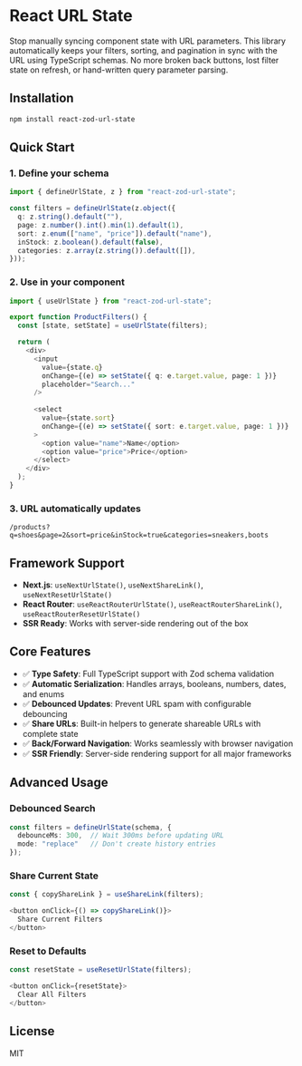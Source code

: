 # React URL State

Stop manually syncing component state with URL parameters. This library automatically keeps your filters, sorting, and pagination in sync with the URL using TypeScript schemas. No more broken back buttons, lost filter state on refresh, or hand-written query parameter parsing.

## Installation

```bash
npm install react-zod-url-state
```

## Quick Start

### 1. Define your schema

```typescript
import { defineUrlState, z } from "react-zod-url-state";

const filters = defineUrlState(z.object({
  q: z.string().default(""),
  page: z.number().int().min(1).default(1),
  sort: z.enum(["name", "price"]).default("name"),
  inStock: z.boolean().default(false),
  categories: z.array(z.string()).default([]),
}));
```

### 2. Use in your component

```typescript
import { useUrlState } from "react-zod-url-state";

export function ProductFilters() {
  const [state, setState] = useUrlState(filters);

  return (
    <div>
      <input
        value={state.q}
        onChange={(e) => setState({ q: e.target.value, page: 1 })}
        placeholder="Search..."
      />
      
      <select
        value={state.sort}
        onChange={(e) => setState({ sort: e.target.value, page: 1 })}
      >
        <option value="name">Name</option>
        <option value="price">Price</option>
      </select>
    </div>
  );
}
```

### 3. URL automatically updates

```
/products?q=shoes&page=2&sort=price&inStock=true&categories=sneakers,boots
```

## Framework Support

- **Next.js**: `useNextUrlState()`, `useNextShareLink()`, `useNextResetUrlState()`
- **React Router**: `useReactRouterUrlState()`, `useReactRouterShareLink()`, `useReactRouterResetUrlState()`
- **SSR Ready**: Works with server-side rendering out of the box

## Core Features

- ✅ **Type Safety**: Full TypeScript support with Zod schema validation
- ✅ **Automatic Serialization**: Handles arrays, booleans, numbers, dates, and enums
- ✅ **Debounced Updates**: Prevent URL spam with configurable debouncing
- ✅ **Share URLs**: Built-in helpers to generate shareable URLs with complete state
- ✅ **Back/Forward Navigation**: Works seamlessly with browser navigation
- ✅ **SSR Friendly**: Server-side rendering support for all major frameworks

## Advanced Usage

### Debounced Search

```typescript
const filters = defineUrlState(schema, {
  debounceMs: 300,  // Wait 300ms before updating URL
  mode: "replace"   // Don't create history entries
});
```

### Share Current State

```typescript
const { copyShareLink } = useShareLink(filters);

<button onClick={() => copyShareLink()}>
  Share Current Filters
</button>
```

### Reset to Defaults

```typescript
const resetState = useResetUrlState(filters);

<button onClick={resetState}>
  Clear All Filters
</button>
```

## License

MIT
